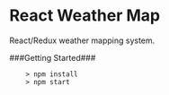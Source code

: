 # React Weather Map

React/Redux weather mapping system.

###Getting Started###

```
	> npm install
	> npm start
```
